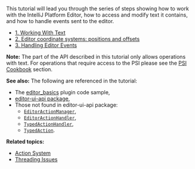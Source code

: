 [//]: # (title: Basics of Working with the Editor)

<!-- Copyright 2000-2022 JetBrains s.r.o. and other contributors. Use of this source code is governed by the Apache 2.0 license that can be found in the LICENSE file. -->

This tutorial will lead you through the series of steps showing how to work with the IntelliJ Platform Editor, how to access and modify text it contains, and how to handle events sent to the editor.
* [1. Working With Text](working_with_text.md)
* [2. Editor coordinate systems: positions and offsets](coordinates_system.md)
* [3. Handling Editor Events](editor_events.md)

**Note:** The part of the API described in this tutorial only allows operations with text.
For operations that require access to the PSI please see the [PSI Cookbook](psi_cookbook.md) section.

**See also:**
The following are referenced in the tutorial:
* The [editor_basics](https://github.com/JetBrains/intellij-sdk-code-samples/tree/main/editor_basics/) plugin code sample,
* [editor-ui-api package](upsource:///platform/editor-ui-api),
* Those not found in editor-ui-api package:
  * [`EditorActionManager`](upsource:///platform/platform-api/src/com/intellij/openapi/editor/actionSystem/EditorActionManager.java),
  * [`EditorActionHandler`](upsource:///platform/platform-api/src/com/intellij/openapi/editor/actionSystem/EditorActionHandler.java),
  * [`TypedActionHandler`](upsource:///platform/platform-api/src/com/intellij/openapi/editor/actionSystem/TypedActionHandler.java),
  * [`TypedAction`](upsource:///platform/platform-api/src/com/intellij/openapi/editor/actionSystem/TypedAction.java).

**Related topics:**
* [Action System](action_system.md)
* [Threading Issues](general_threading_rules.md)
